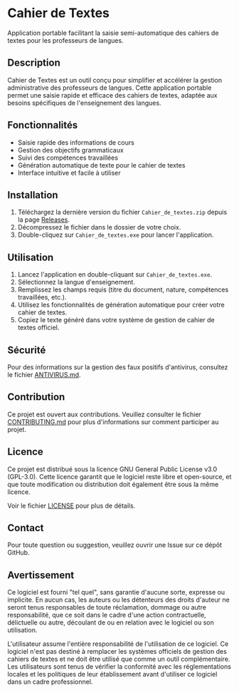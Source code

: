 # Cahier de Textes

Application portable facilitant la saisie semi-automatique des cahiers de textes pour les professeurs de langues.

## Description

Cahier de Textes est un outil conçu pour simplifier et accélérer la gestion administrative des professeurs de langues. Cette application portable permet une saisie rapide et efficace des cahiers de textes, adaptée aux besoins spécifiques de l'enseignement des langues.

## Fonctionnalités

- Saisie rapide des informations de cours
- Gestion des objectifs grammaticaux
- Suivi des compétences travaillées
- Génération automatique de texte pour le cahier de textes
- Interface intuitive et facile à utiliser

## Installation

1. Téléchargez la dernière version du fichier `Cahier_de_textes.zip` depuis la page [Releases](lien_vers_les_releases).
2. Décompressez le fichier dans le dossier de votre choix.
3. Double-cliquez sur `Cahier_de_textes.exe` pour lancer l'application.

## Utilisation

1. Lancez l'application en double-cliquant sur `Cahier_de_textes.exe`.
2. Sélectionnez la langue d'enseignement.
3. Remplissez les champs requis (titre du document, nature, compétences travaillées, etc.).
4. Utilisez les fonctionnalités de génération automatique pour créer votre cahier de textes.
5. Copiez le texte généré dans votre système de gestion de cahier de textes officiel.

## Sécurité

Pour des informations sur la gestion des faux positifs d'antivirus, consultez le fichier [ANTIVIRUS.md](https://github.com/Pacontre/Cahier_de_textes/blob/main/Antivirus.md).

## Contribution

Ce projet est ouvert aux contributions. Veuillez consulter le fichier [CONTRIBUTING.md](CONTRIBUTING.md) pour plus d'informations sur comment participer au projet.

## Licence

Ce projet est distribué sous la licence GNU General Public License v3.0 (GPL-3.0). Cette licence garantit que le logiciel reste libre et open-source, et que toute modification ou distribution doit également être sous la même licence.

Voir le fichier [LICENSE](LICENSE) pour plus de détails.

## Contact

Pour toute question ou suggestion, veuillez ouvrir une Issue sur ce dépôt GitHub.

## Avertissement

Ce logiciel est fourni "tel quel", sans garantie d'aucune sorte, expresse ou implicite. En aucun cas, les auteurs ou les détenteurs des droits d'auteur ne seront tenus responsables de toute réclamation, dommage ou autre responsabilité, que ce soit dans le cadre d'une action contractuelle, délictuelle ou autre, découlant de ou en relation avec le logiciel ou son utilisation.

L'utilisateur assume l'entière responsabilité de l'utilisation de ce logiciel. Ce logiciel n'est pas destiné à remplacer les systèmes officiels de gestion des cahiers de textes et ne doit être utilisé que comme un outil complémentaire. Les utilisateurs sont tenus de vérifier la conformité avec les réglementations locales et les politiques de leur établissement avant d'utiliser ce logiciel dans un cadre professionnel.

